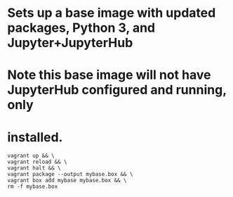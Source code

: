 # Sets up a base image with updated packages, Python 3, and Jupyter+JupyterHub
# Note this base image will not have JupyterHub configured and running, only
# installed.
```
vagrant up && \
vagrant reload && \
vagrant halt && \
vagrant package --output mybase.box && \
vagrant box add mybase mybase.box && \
rm -f mybase.box
```
